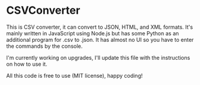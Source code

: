 # CSVConverter
This is CSV converter, it can convert to JSON, HTML, and XML formats.
It's mainly written in JavaScript using Node.js but has some Python as an additional program for .csv to .json.
It has almost no UI so you have to enter the commands by the console.

I'm currently working on upgrades, I'll update this file with the instructions on how to use it.

All this code is free to use (MIT license), happy coding!

